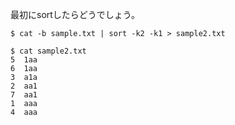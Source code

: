 最初にsortしたらどうでしょう。

```
$ cat -b sample.txt | sort -k2 -k1 > sample2.txt

$ cat sample2.txt
5  1aa
6  1aa
3  a1a
2  aa1
7  aa1
1  aaa
4  aaa
```
